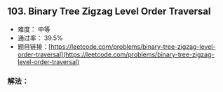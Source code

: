 ## 103. Binary Tree Zigzag Level Order Traversal


- 难度： 中等
- 通过率： 39.5%
- 题目链接：[https://leetcode.com/problems/binary-tree-zigzag-level-order-traversal](https://leetcode.com/problems/binary-tree-zigzag-level-order-traversal)



### 解法：